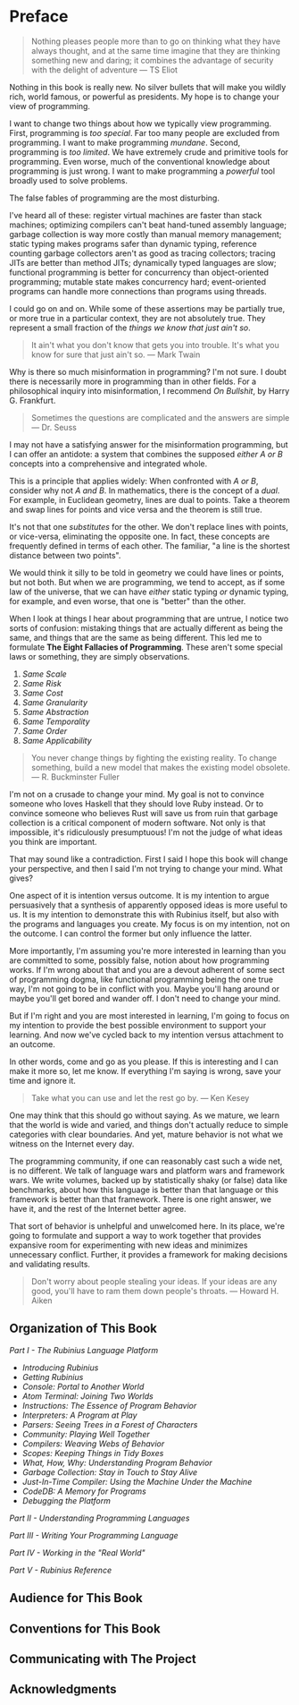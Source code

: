 # Preface

> Nothing pleases people more than to go on thinking what they have always thought, and at the same time imagine that they are thinking something new and daring; it combines the advantage of security with the delight of adventure &mdash; TS Eliot

Nothing in this book is really new. No silver bullets that will make you wildly rich, world famous, or powerful as presidents. My hope is to change your view of programming.

I want to change two things about how we typically view programming. First, programming is *too special*. Far too many people are excluded from programming. I want to make programming *mundane*. Second, programming is *too limited*. We have extremely crude and primitive tools for programming. Even worse, much of the conventional knowledge about programming is just wrong. I want to make programming a *powerful* tool broadly used to solve problems.

The false fables of programming are the most disturbing.

I've heard all of these: register virtual machines are faster than stack machines; optimizing compilers can't beat hand-tuned assembly language; garbage collection is way more costly than manual memory management; static typing makes programs safer than dynamic typing, reference counting garbage collectors aren't as good as tracing collectors; tracing JITs are better than method JITs; dynamically typed languages are slow; functional programming is better for concurrency than object-oriented programming; mutable state makes concurrency hard; event-oriented programs can handle more connections than programs using threads.

I could go on and on. While some of these assertions may be partially true, or more true in a particular context, they are not absolutely true. They represent a small fraction of the *things we know that just ain't so*.

> It ain't what you don't know that gets you into trouble. It's what you know for sure that just ain't so. &mdash; Mark Twain

Why is there so much misinformation in programming? I'm not sure. I doubt there is necessarily more in programming than in other fields. For a philosophical inquiry into misinformation, I recommend *On Bullshit*, by Harry G. Frankfurt.

> Sometimes the questions are complicated and the answers are simple &mdash; Dr. Seuss

I may not have a satisfying answer for the misinformation programming, but I can offer an antidote: a system that combines the supposed *either A or B* concepts into a comprehensive and integrated whole.

This is a principle that applies widely: When confronted with *A or B*, consider why not *A and B*. In mathematics, there is the concept of a *dual*. For example, in Euclidean geometry, lines are dual to points. Take a theorem and swap lines for points and vice versa and the theorem is still true.

It's not that one *substitutes* for the other. We don't replace lines with points, or vice-versa, eliminating the opposite one. In fact, these concepts are frequently defined in terms of each other. The familiar, "a line is the shortest distance between two points".

We would think it silly to be told in geometry we could have lines or points, but not both. But when we are programming, we tend to accept, as if some law of the universe, that we can have *either* static typing *or* dynamic typing, for example, and even worse, that one is "better" than the other.

When I look at things I hear about programming that are untrue, I notice two sorts of confusion: mistaking things that are actually different as being the same, and things that are the same as being different. This led me to formulate **The Eight Fallacies of Programming**. These aren't some special laws or something, they are simply observations.

1. *Same Scale*
2. *Same Risk*
3. *Same Cost*
4. *Same Granularity*
5. *Same Abstraction*
6. *Same Temporality*
7. *Same Order*
8. *Same Applicability*

> You never change things by fighting the existing reality. To change something, build a new model that makes the existing model obsolete. &mdash; R. Buckminster Fuller

I'm not on a crusade to change your mind. My goal is not to convince someone who loves Haskell that they should love Ruby instead. Or to convince someone who believes Rust will save us from ruin that garbage collection is a critical component of modern software. Not only is that impossible, it's ridiculously presumptuous! I'm not the judge of what ideas you think are important.

That may sound like a contradiction. First I said I hope this book will change your perspective, and then I said I'm not trying to change your mind. What gives?

One aspect of it is intention versus outcome. It is my intention to argue persuasively that a synthesis of apparently opposed ideas is more useful to us. It is my intention to demonstrate this with Rubinius itself, but also with the programs and languages you create. My focus is on my intention, not on the outcome. I can control the former but only influence the latter.

More importantly, I'm assuming you're more interested in learning than you are committed to some, possibly false, notion about how programming works. If I'm wrong about that and you are a devout adherent of some sect of programming dogma, like functional programming being the one true way, I'm not going to be in conflict with you. Maybe you'll hang around or maybe you'll get bored and wander off. I don't need to change your mind.

But if I'm right and you are most interested in learning, I'm going to focus on my intention to provide the best possible environment to support your learning. And now we've cycled back to my intention versus attachment to an outcome.

In other words, come and go as you please. If this is interesting and I can make it more so, let me know. If everything I'm saying is wrong, save your time and ignore it.

> Take what you can use and let the rest go by. &mdash; Ken Kesey

One may think that this should go without saying. As we mature, we learn that the world is wide and varied, and things don't actually reduce to simple categories with clear boundaries. And yet, mature behavior is not what we witness on the Internet every day.

The programming community, if one can reasonably cast such a wide net, is no different. We talk of language wars and platform wars and framework wars. We write volumes, backed up by statistically shaky (or false) data like benchmarks, about how this language is better than that language or this framework is better than that framework. There is one right answer, we have it, and the rest of the Internet better agree.

That sort of behavior is unhelpful and unwelcomed here. In its place, we're going to formulate and support a way to work together that provides expansive room for experimenting with new ideas and minimizes unnecessary conflict. Further, it provides a framework for making decisions and validating results.

> Don't worry about people stealing your ideas. If your ideas are any good, you'll have to ram them down people's throats. &mdash; Howard H. Aiken


## Organization of This Book

*Part I - The Rubinius Language Platform*

* *Introducing Rubinius*
* *Getting Rubinius*
* *Console: Portal to Another World*
* *Atom Terminal: Joining Two Worlds*
* *Instructions: The Essence of Program Behavior*
* *Interpreters: A Program at Play*
* *Parsers: Seeing Trees in a Forest of Characters*
* *Community: Playing Well Together*
* *Compilers: Weaving Webs of Behavior*
* *Scopes: Keeping Things in Tidy Boxes*
* *What, How, Why: Understanding Program Behavior*
* *Garbage Collection: Stay in Touch to Stay Alive*
* *Just-In-Time Compiler: Using the Machine Under the Machine*
* *CodeDB: A Memory for Programs*
* *Debugging the Platform*

*Part II - Understanding Programming Languages*

*Part III - Writing Your Programming Language*

*Part IV - Working in the "Real World"*

*Part V - Rubinius Reference*


## Audience for This Book

## Conventions for This Book

## Communicating with The Project

## Acknowledgments
